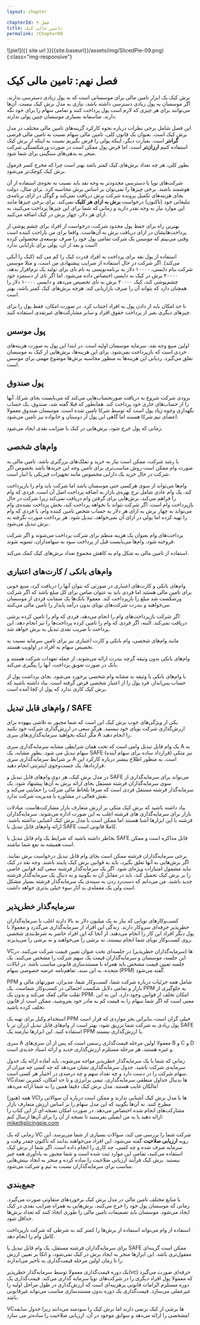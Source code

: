 ```yaml
---
layout: chapter

chapterId: فصل ۹
title: تامین مالی کیک
permalink: /Chapter09
---
```


![pie!]({{ site.url }}{{site.baseurl}}/assets/img/SlicedPie-09.png){:class="img-responsive"}

# فصل نهم: تامین مالی کیک

برش کیک یک ابزار تامین مالی برای موسسانی است که به پول زیادی دسترسی ندارند. اگر موسسان به پول زیادی دسترسی داشته باشد، نیازی به مدل برش کیک نیست. آن‌ها می‌توانند برای هر چیزی که لازم است پول پرداخت کنند و تمامی سهام را برای خود نگه دارند. متاسفانه بسیاری موسسان چنین پولی ندارند.

این فصل شامل برخی نظرات درباره نحوه کارکرد گزینه‌های تامین مالی مختلف در مدل برش کیک است. بعنوان یک قانون کلی، تامین مالی سهام نسبت به تامین مالی قرضی **گرانتر** است. بعبارت دیگر، اینکه پولی را قرض بگیریم نسبت به اینکه از برش کیک استفاده کنیم **ارزان‌تر** است. اما قرض پول ممکن است در صورت ورشکستگی شرکت منجر به بدهی‌های سنگینی برای شما شود.

بطور کلی، هر چه تعداد برش‌های کیک کمتر باشد بهتر است چرا که مخرج کسر فرمول برش کیک کوچک‌تر می‌شود.

شرکت‌های نوپا با دسترسی محدودتر به وجه نقد باید نسبت به نحوه‌ی استفاده از آن هوشمند باشند. برخی چیزها را نمی‌توان بر اساس برش محاسبه کرد. برای مثال، دولت بجای هزینه‌های تکمیل پرونده شرکت برش دریافت نمی‌کند و گوگل در ازای برنامه‌ی تبلیغاتی خود (تاکنون) درخواست **برش به ازای هر کلیک** نمی‌کند. برای برخی چیزها مانند این موارد نیاز به وجه نقدر دارید و زمانی که شما برای این چیزها پرداخت می‌کنید، به ازای هر دلار‌، چهار برش در کیک اضافه می‌کنید.

بهترین راه برای حفظ پول محدود شرکت، درخواست از افراد برای چشم پوشی از پرداخت‌هایشان در ازای دریافت برش به آن‌هاست. واقعا برای من ناراحت کننده است وقتی می‌بینم که موسس یک شرکت تمامی پول خود را صرف توسعه‌ی محصولی کرده است و بعد از آن، پولی برای بازایابی ندارد!

استفاده از پول نقد برای پرداخت به افراد قدرت کیک را کم می کند (کیک را آبکی می‌کند). اگر شرکت در حال استفاده از ضرایب پیشنهادی من است، و مثلا موسس شرکت بنام دایسی، ۱۰۰۰۰ دلار به برنامه‌نویسی به نام تای برای تولید یک نرم‌افزار بدهد، ۴۰۰۰۰ برش در کیک به دایسی اختصاص داده می‌شود. اما اگر تای از دستمزد خود چشم‌پوشی کند، کیک ۲۰۰۰۰ برش به تای تخصیص می‌دهد و دایسی ۱۰۰۰۰ دلار را همچنان دارد که بتواند آن را صرف بازاریابی کند. هرچه برش‌های کیک کمتر باشد، بهتر است.

تا حد امکان باید از دادن پول به افراد اجتناب کرد. در صورت امکان، فقط پول را برای چیزهای دیگری بغیر از پرداخت حقوق افراد و سایر مشارکت‌های غیر‌نقدی استفاده کنید.

## پول موسس

اولین منبع وجه نقد، سرمایه موسسان اولیه است. در ابتدا این پول به صورت هزینه‌های خردی است
که بازپرداخت نمی‌شود. برای این هزینه‌ها، برش‌هایی از کیک به موسسان تعلق می‌گیرد. ردیابی این هزینه‌ها به منظور محاسبه برش‌ها موضوع مهمی برای موسس است.

## پول صندوق

بزودی شرکت شروع به دریافت صورتحساب‌هایی می‌کند که می‌بایست بجای شرکا، آنها را از حساب‌های جاری خود پرداخت کند. همانطور که قبلا گفته شد، صندوق، یک حساب نگهداری وجوه زیاد پول است که توسط شرکا تامین شده است. موسسان صندوق معمولا اعضای تیم شرکا هستند اما گاهی این پول از دوستان و خانواده نیز تامین می‌‌شود.

زمانی که پول خرج شود، برش‌هایی در کیک با ضرایب نقدی ایجاد می‌شود.

## وام‌های شخصی

با رشد شرکت، ممکن است نیاز به خرید و تملک‌های بزرگتری باشد. تامین مالی به صورت وام ممکن است روش مناسب‌تری برای تامین وجه این خریدها باشد بخصوص اگر شرکت در حال خرید یک دارایی محسوس مانند تجهیزات فیزیکی یا انبار است.

وام‌ها می‌تواند از سوی هر‌کسی حتی موسسان باشد اما شرکت باید وام را بازپرداخت کند. یک وام عادی شامل نرخ بهره‌ی بازار به اضافه پرداخت اصل آن است. فردی که وام را فراهم می‌کند، برش‌هایی برای گرفتن وام دریافت نمی‌کند زیرا شرکت در حال بازپرداخت وام است. اگر شرکت نتواند یا نخواهد پرداخت کند، بخش پرداخت نشده‌ی وام می‌تواند به چهار برش به ازای هر دلار به حساب شخص تامین کننده وام، یا فردی که وام را تهیه کرده اما پولی در ازای آن نمی‌خواهد، تبدیل شود. هر پرداخت صورت نگرفته به برش تبدیل می‌شود.

پرداخت‌های وام بعنوان یک هزینه منظم برای شرکت پرداخت می‌شوند و اگر شرکت فروخته شود، وام‌ها می‌بایست قبل از پرداخت سود به سهامداران، تسویه شوند.

استفاده از تامین مالی به شکل وام به کاهش مجموع تعداد برش‌های کیک کمک می‌کند.

## وام‌های بانکی / کارت‌های اعتباری

وام‌های بانکی و کارت‌های اعتباری در صورتی که بتوان آنها را دریافت کرد، منبع خوبی برای تامین مالی هستند اما فردی باید به عنوان ضامن برای کل مبلغ باشد که اگر شرکت ورشکست شد مبلغ را بازپرداخت کند. معمولا بانک‌ها یک ضمانت فردی از موسسان می‌خواهند و بندرت شرکت‌های نوپای بدون درآمد پایدار را تامین مالی می‌کنند.

اگر شرکت بازپرداخت‌های وام را انجام می‌دهد، فردی که وام را تامین کرده برشی دریافت نمی‌کند. البته، اگر فردی که وام را تامین کرده پرداخت‌ها را نیز انجام دهد، این پرداخت با ضریب نقدی تبدیل به برش خواهد شد.

مانند وام‌های شخصی، وام بانکی و کارت اعتباری نیز برای تامین سرمایه نسبت به تخصیص سهام به افراد در اولویت هستند.

وام‌های بانکی بدون وثیقه گرچه بندرت ارائه می‌شوند، از جمله تعهدات شرکت هستند و بانک در صورت تعویق پرداخت، آنها را پیگیری می‌کند.

با وام‌های بانکی با وثیقه به مشابه وام شخصی برخورد می‌شود. بجای برداشت پول از حساب پس‌انداز، فرد پول را از اعتبار شخصی قرض گرفته است. بیاد داشته باشید که برش کیک کاری ندارد که پول از کجا آمده است.

## وام‌های قابل تبدیل / SAFE

یکی از ویژگی‌های خوب برش کیک این است که شما مجبور به تلاشی بیهوده برای ارزش‌گذاری شرکت نوپای خود نیستید. هرگز سعی در ارزش‌گذاری شرکت خود نکنید مگر اینکه بخواهید سرمایه‌گذاری‌های سری A را انجام دهید.

یک وام قابل تبدیل وامی است که تحت همان شرایطی مشابه سرمایه‌گذاری سری A به سهام تبدیل می شود. بطور مشابه، یک SAFE (قرارداد ساده برای سهام آینده) نیز متکی بر شرایط سرمایه‌گذاری سری A است. به منظور اطلاع بیشتر درباره کارکرد این قراردادها، یک جست‌و‌جوی اینترنتی انجام دهید.

در مدل برش کیک، هر دوی وام‌های قابل تبدیل و SAFE می‌تواند برای سرمایه‌گذاری از سوی سرمایه‌گذاران فرشته مستقل بجای ارائه برش به آن‌ها پیشنهاد شود. یک سرمایه‌گذار فرشته مستقل فردی است که صرفا بلحاظ مالی شرکت را حمایتی می‌کند و نقش فعالی در مشاوره یا مدیریت شرکت ندارد.

بیاد داشته باشید که برش کیک متکی بر ارزش متعارف بازار مشارکت‌هاست. مبادلات بازار برای سرمایه‌گذاری های فرشته اغلب به این صورت اداره می‌شوند. سرمایه‌گذاران فرشته با این ابزارها آشنا هستند اما ممکن است با مدل برش کیک آشنایی نداشته باشند. ارائه وام‌های قابل تبدیل یا SAFE کاملا قانونی است.

بخاطر داشته باشید که شرایط یک وام قابل تبدیل یا SAFE قابل مذاکره است و ممکن است همیشه به نفع شما نباشند.

برخی سرمایه‌گذاران فرشته ممکن است بجای وام قابل تبدیل درخواست برش نمایند. اگر برش‌هایی به آنها تعلق بگیرد، باید به قوانین برش کیک پایبند باشند. وجه نقد در کیک نباید مشمول امتیازات ویژه‌ای شود. اگر یک سرمایه‌گذار فرشته سعی کند قوانین خاصی را بر برش کیک تحمیل کند، باید در مقابل آن نه بگویید و به دنبال یک سرمایه‌گذار فرشته جدید باشید. من می‌دانم که دست‌رد زدن به سینه‌ی یک سرمایه‌گذار فرشته بسیار مشکل است ولی یک معمله‌ی بد آثار سوء خیلی بدتری خواهد داشت.

## سرمایه‌گذار خطرپذیر

کسب‌وکارهای نوپایی که نیاز به یک میلیون دلار به بالا دارند اغلب با سرمایه‌گذاران خطرپذیر حرفه‌ای سرو‌کار دارند. زندگی این افراد از سرمایه‌گذاری می‌گذرد و معمولا با پول دیگر افراد این کار را انجام می‌دهند. از آنجا که این افراد حاضر به شرط‌بندی شخصی روی کسب‌وکار نوپای شما انجام نیستند، نه برشی را می‌خواهند و نه برشی را می‌پذیرند.

VC‌ها (سرمایه‌گذاران خطرپذیر) در جلسه‌ای تحت عنوان تعیین قیمت شرکت می‌کنند. در این جلسه، موسسان و سرمایه‌گذاران قیمت یک سهم شرکت را مشخص می‌کنند. یک جلسه تعیین قیمت مشخص باید همراه با مستندسازی قانونی مناسب باشد. در ایالات متحده، به این سند، تفاهم‌نامه عرضه خصوصی سهام (PPM) گفته می‌شود.

PPM شامل همه جزئیات درباره شرکت شما، کسب‌وکار شما، مدیران، صورتهای مالی و بازار و تمامی دلایل شکست احتمالی در کسب‌وکار شماست. یک PPM به جلوگیری از تقلب مالی کمک می‌کند و بدون یک PPM، امکان تخلف از قوانین وجود دارد. این به این معنی است که اگر شما سهام را به قیمت کم به مادر خود بفروشید، ممکن است از قانون تخلف کرده باشید.

استخدام وکیل برای تهیه یک PPM خیلی گران است، بنابراین بجز مواردی که قرار است پول زیادی به شرکت شما تزریق شود، بهتر است از وام‌های قابل تبدیل ارزان تر یا SAFE استفاده کنید. این ابزارها نیازمند یک PPM یا ارزش‌گذاری نیستند.

سری A معمولا اولین مرحله قیمت‌گذاری رسمی است که پس از آن سری‌های B و C و D و غیره هستند. هر مرحله مستلزم ارزش‌گذاری جدید و ارائه اسناد جدیدی است.

زمانی که شما با یک سرمایه‌گذار خطر‌پذیر مواجه می‌شوید، باید آماده ارائه یک جدول سرمایه‌ی شرکت باشید. جدول سرمایه‌گذاری نشان می‌دهد که چه کسی چه میزان از سهام شرکت را در دست دارد و چه تعداد سهم و چه درصدی در اختیار هر کسی است. VC‌ها بدنبال جداول منطقی سرمایه‌گذاری، تیمی پر‌انرژی و تا حد امکان، کمترین تعداد مالکان غایب هستند. مدل برش کیک دقیقا همین را به شما ارائه می‌دهد!

(هنوز) همه VC‌ها با مدل برش کیک آشنایی ندارند و ممکن است درباره آن سوالاتی را مطرح کنند. به آن‌ها بگویید که این مدل سهام را بر اساس ارزش متعارف بازار مشارکت‌های انجام شده اختصاص می‌دهد. در صورت امکان نسخه ای از این کتاب را ارائه دهید یا به من ایمیلی بفرستید تا نسخه از آن را برای آن‌ها ارسال کنم: mike@slicingpie.com

زمانی که یک VC شرکت شما را بررسی می کند، سوالات بسیاری از شما می‌پرسد. این رویه **ارزیابی صلاحیت** گفته می‌شود. این افراد می‌خواهند بدانند که تاکنون چقدر وقت و سرمایه صرف شده و چه کسی، چه کاری را انجام داده است. اگر شما از برش کیک استفاده می‌کنید، تمامی این موارد ثبت شده است و شما مجبور به یادآوری همه چیز نیستید. برش کیک فرآیند ارزیابی صلاحیت را ساده کرده و منجر به ایجاد بینش‌هایی مناسب برای سرمایه‌گذاران نسبت به تیم و شرکت می‌شود.

## جمع‌بندی

با منابع مختلف تامین مالی در مدل برش کیک برخوردهای متفاوتی صورت می‌گیرد. زمانی که موسسان پول خود را خرج می‌کنند، برش‌هایی به همراه ضرایب نقدی در کیک ایجاد می‌شود. موسسان باید تصمیمات تامین مالی را طوری اتخاذ کنند که تعداد برش‌ها حداقل شود.

استفاده از وام می‌تواند استفاده از برش‌ها را کمتر کند به شرطی که شرکت بازپرداخت کامل وام را انجام دهد.

برای سرمایه‌گذاران فرشته مستقل، یک وام قابل تبدیل یا SAFE ممکن است گزینه‌ای معقول‌تری باشد. این ابزارها منجر به ایجاد برش در کیک نمی‌شود، و اتکا بر تعیین ارزش را تا زمان اولین مرحله قیمت‌گذاری به تاخیر می‌اندازند.

یک دوره قیمت‌گذاری معمولا توسط سرمایه‌گذار خطرپذیر(vc) حرفه‌ای صورت می‌گیرد که معمولا پول افراد دیگری را در شرکت‌های نوپا سرمایه گذاری می‌کند. قیمت‌گذاری یک دوره مستلزم الزامات قانونی پرهزینه‌ای است که ارزش‌گذاری در طول مراحل اولیه را غیرعملی می‌سازد. قیمت‌گذاری یک دوره بدون مستندسازی مناسب می‌تواند غیرقانونی باشد.

VC‌ها برشی از کیک برنمی دارند اما برش کیک را سودمند می‌دانند زیرا جدول سابقه مشخصی را ارائه می‌دهد و سوابق موجود در آن، ارزیابی صلاحیت را ساده‌تر می سازد!
